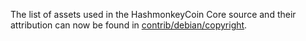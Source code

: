 The list of assets used in the HashmonkeyCoin Core source and their attribution can now be found in [contrib/debian/copyright](../contrib/debian/copyright).
